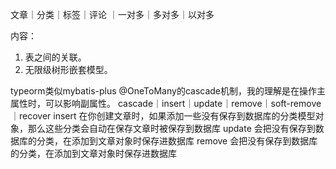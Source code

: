 
文章｜分类｜标签｜评论
   ｜一对多｜多对多｜以对多

内容：
1. 表之间的关联。
2. 无限级树形嵌套模型。

typeorm类似mybatis-plus
@OneToMany的cascade机制，我的理解是在操作主属性时，可以影响副属性。
cascade｜insert｜update｜remove｜soft-remove｜recover
insert 在你创建文章时，如果添加一些没有保存到数据库的分类模型对象，那么这些分类会自动在保存文章时被保存到数据库
update 会把没有保存到数据库的分类，在添加到文章对象时保存进数据库
remove 会把没有保存到数据库的分类，在添加到文章对象时保存进数据库

